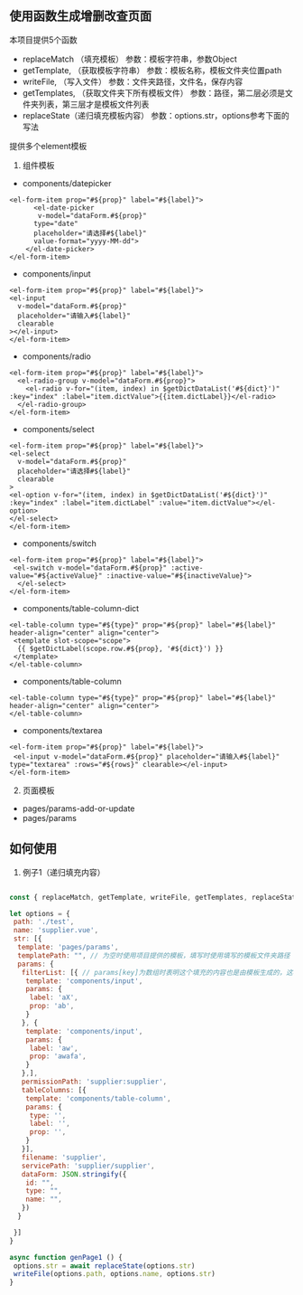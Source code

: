## 使用函数生成增删改查页面

本项目提供5个函数
- replaceMatch （填充模板）
参数：模板字符串，参数Object
- getTemplate, （获取模板字符串）
参数：模板名称，模板文件夹位置path
- writeFile, （写入文件）
参数：文件夹路径，文件名，保存内容
- getTemplates, （获取文件夹下所有模板文件）
参数：路径，第二层必须是文件夹列表，第三层才是模板文件列表
- replaceState（递归填充模板内容）
参数：options.str，options参考下面的写法



提供多个element模板
1. 组件模板
- components/datepicker
```vue
<el-form-item prop="#${prop}" label="#${label}">
      <el-date-picker
       v-model="dataForm.#${prop}"
      type="date"
      placeholder="请选择#${label}"
      value-format="yyyy-MM-dd">
    </el-date-picker>
</el-form-item>
```
- components/input
```vue
<el-form-item prop="#${prop}" label="#${label}">
<el-input
  v-model="dataForm.#${prop}"
  placeholder="请输入#${label}"
  clearable
></el-input>
</el-form-item>
```
- components/radio
```vue
<el-form-item prop="#${prop}" label="#${label}">
  <el-radio-group v-model="dataForm.#${prop}">
    <el-radio v-for="(item, index) in $getDictDataList('#${dict}')" :key="index" :label="item.dictValue">{{item.dictLabel}}</el-radio>
  </el-radio-group>
</el-form-item>
```
- components/select
```vue
<el-form-item prop="#${prop}" label="#${label}">
<el-select
  v-model="dataForm.#${prop}"
  placeholder="请选择#${label}"
  clearable
>
<el-option v-for="(item, index) in $getDictDataList('#${dict}')" :key="index" :label="item.dictLabel" :value="item.dictValue"></el-option>
</el-select>
</el-form-item>
```
- components/switch
```vue
<el-form-item prop="#${prop}" label="#${label}">
 <el-switch v-model="dataForm.#${prop}" :active-value="#${activeValue}" :inactive-value="#${inactiveValue}">
  </el-select>
</el-form-item>
```
- components/table-column-dict
```vue
<el-table-column type="#${type}" prop="#${prop}" label="#${label}" header-align="center" align="center">
 <template slot-scope="scope">
  {{ $getDictLabel(scope.row.#${prop}, '#${dict}') }}
 </template>
</el-table-column>
```
- components/table-column
```vue
<el-table-column type="#${type}" prop="#${prop}" label="#${label}" header-align="center" align="center">
</el-table-column>
```
- components/textarea
```vue
<el-form-item prop="#${prop}" label="#${label}">
 <el-input v-model="dataForm.#${prop}" placeholder="请输入#${label}" type="textarea" :rows="#${rows}" clearable></el-input>
</el-form-item>
```
2. 页面模板
- pages/params-add-or-update
- pages/params


## 如何使用
1. 例子1（递归填充内容）
```javascript

const { replaceMatch, getTemplate, writeFile, getTemplates, replaceState } = require("hy-template-gen")

let options = {
 path: './test',
 name: 'supplier.vue',
 str: [{
  template: 'pages/params',
  templatePath: "", // 为空时使用项目提供的模板，填写时使用填写的模板文件夹路径
  params: {
   filterList: [{ // params[key]为数组时表明这个填充的内容也是由模板生成的，这样就实现了模板递归填充
    template: 'components/input',
    params: {
     label: 'aX',
     prop: 'ab',
    }
   }, {
    template: 'components/input',
    params: {
     label: 'aw',
     prop: 'awafa',
    }
   },],
   permissionPath: 'supplier:supplier',
   tableColumns: [{
    template: 'components/table-column',
    params: {
     type: '',
     label: '',
     prop: '',
    }
   }],
   filename: 'supplier',
   servicePath: 'supplier/supplier',
   dataForm: JSON.stringify({
    id: "",
    type: "",
    name: "",
   })
  }

 }]
}

async function genPage1 () {
 options.str = await replaceState(options.str)
 writeFile(options.path, options.name, options.str)
}


```